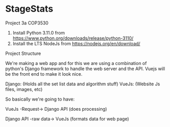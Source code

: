 # StageStats
Project 3a COP3530

1. Install Python 3.11.0 from https://www.python.org/downloads/release/python-3110/
2. Install the LTS NodeJs from https://nodejs.org/en/download/

Project Structure

We're making a web app and for this we are using a combination of python's Django framework to handle the web server and
the API. Vuejs will be the front end to make it look nice.

Django: (Holds all the set list data and algorithm stuff)
VueJs: (Website Js files, images, etc)

So basically we're going to have:

VueJs -Request-> Django API (does processing)

Django API -raw data-> VueJs (formats data for web page)